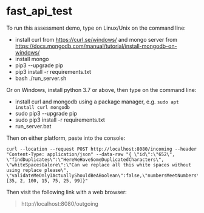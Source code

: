 # fast_api_test

To run this assessment demo, type on Linux/Unix on the command line:

* install curl from https://curl.se/windows/ and mongo server from 
  https://docs.mongodb.com/manual/tutorial/install-mongodb-on-windows/
* install mongo 
* pip3 --upgrade pip
* pip3 install -r requirements.txt
* bash ./run_server.sh

Or on Windows, install python 3.7 or above, then type on the command line:

* install curl and mongodb using a package manager, e.g. `sudo apt install curl mongodb`
* sudo pip3 --upgrade pip
* sudo pip3 install -r requirements.txt 
* run_server.bat

Then on either platform, paste into the console:

    curl --location --request POST http://localhost:8080/incoming --header "Content-Type: application/json" --data-raw "{ \"id\":\"652\", \"findDuplicates\":\"HereWeHaveSomeDuplicatedCharacters\", \"whiteSpacesGalore\":\"Can we replace all this white spaces without using replace please\", \"validateMeOnlyIActuallyShouldBeABoolean\":false,\"numbersMeetNumbers\":[35, 2, 100, 15, 75, 25, 99]}"

Then visit the following link with a web browser:

> http://localhost:8080/outgoing

